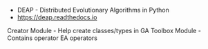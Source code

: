 - DEAP - Distributed Evolutionary Algorithms in Python
- https://deap.readthedocs.io

Creator Module - Help create classes/types in GA
Toolbox Module - Contains operator EA operators